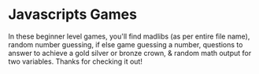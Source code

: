 # Javascripts Games
In these beginner level games, you'll find madlibs (as per entire file name), random number guessing, if else game guessing a number, questions to answer to achieve a gold silver or bronze crown, & random math output for two variables. Thanks for checking it out!
